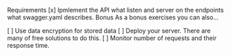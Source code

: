 Requirements
[x] Ipmlement the API what listen and server on the endpoints what swagger.yaml describes.
Bonus
As a bonus exercises you can also...

[ ] Use data encryption for stored data
[ ] Deploy your server. There are many of free solutions to do this.
[ ] Monitor number of requests and their response time.
